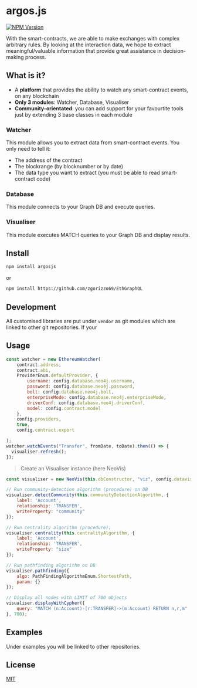 # argos.js

[![NPM Version][npm-image]][npm-url]

With the smart-contracts, we are able to make exchanges with complex arbitrary rules. By looking at the interaction data, we hope to extract meaningful/valuable information that provide great assistance in decision-making process.

## What is it?

- A **platform** that provides the ability to watch any smart-contract events, on any blockchain
- **Only 3 modules**: Watcher, Database, Visualiser
- **Community-orientated**: you can add support for your favourtite tools just by extending 3 base classes in each module 

### Watcher

This module allows you to extract data from smart-contract events. You only need to tell it:

- The address of the contract
- The blockrange (by blocknumber or by date)
- The data type you want to extract (you must be able to read smart-contract code)

### Database

This module connects to your Graph DB and execute queries. 

### Visualiser

This module executes MATCH queries to your Graph DB and display results.

## Install

```bash
npm install argosjs
```

or 

```bash
npm install https://github.com/zgorizzo69/EthGraphQL
```

## Development

All customised libraries are put under `vendor` as git modules which are linked to other git repositories. If your

## Usage

```javascript
const watcher = new EthereumWatcher(
    contract.address,
    contract.abi,
    ProviderEnum.defaultProvider, {
        username: config.database.neo4j.username,
        password: config.database.neo4j.password,
        bolt: config.database.neo4j.bolt,
        enterpriseMode: config.database.neo4j.enterpriseMode,
        driverConf: config.database.neo4j.driverConf,
        model: config.contract.model
    },
    config.providers,
    true,
    config.contract.export

);
watcher.watchEvents("Transfer", fromDate, toDate).then(() => {
  visualiser.refresh();
});
```

> Create an Visualiser instance (here NeoVis)

```javascript
const visualiser = new NeoVis(this.dbConstructor, "viz", config.datavis.neovis);

// Run community-detection algorithm (procedure) on DB
visualiser.detectCommunity(this.communityDetectionAlgorithm, {
    label: 'Account',
    relationship: 'TRANSFER',
    writeProperty: "community"
});

// Run centrality algorithm (procedure);
visualiser.centrality(this.centralityAlgorithm, {
    label: 'Account',
    relationship: 'TRANSFER',
    writeProperty: "size"
});

// Run pathfinding algorithm on DB
visualiser.pathfinding({
    algo: PathFindingAlgorithmEnum.ShortestPath,
    param: {}
});

// Display all nodes with LIMIT of 700 objects
visualiser.displayWithCypher({
    query: "MATCH (n:Account)-[r:TRANSFER]->(m:Account) RETURN n,r,m"
}, 700);
```

## Examples

Under examples you will be linked to other repositories.

## License

[MIT](http://vjpr.mit-license.org)

[npm-image]: https://img.shields.io/npm/v/argosjs.svg
[npm-url]: https://www.npmjs.com/package/argosjs
[travis-image]: https://img.shields.io/travis/live-js/live-xxx/master.svg
[travis-url]: https://travis-ci.org/live-js/live-xxx

